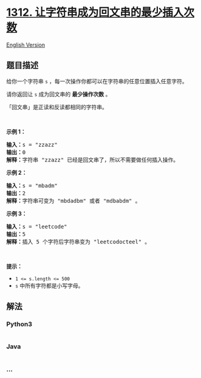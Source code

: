 # [1312. 让字符串成为回文串的最少插入次数](https://leetcode.cn/problems/minimum-insertion-steps-to-make-a-string-palindrome)

[English Version](/solution/1300-1399/1312.Minimum%20Insertion%20Steps%20to%20Make%20a%20String%20Palindrome/README_EN.md)

## 题目描述

<!-- 这里写题目描述 -->

<p>给你一个字符串&nbsp;<code>s</code>&nbsp;，每一次操作你都可以在字符串的任意位置插入任意字符。</p>

<p>请你返回让&nbsp;<code>s</code>&nbsp;成为回文串的&nbsp;<strong>最少操作次数</strong>&nbsp;。</p>

<p>「回文串」是正读和反读都相同的字符串。</p>

<p>&nbsp;</p>

<p><strong>示例 1：</strong></p>

<pre>
<strong>输入：</strong>s = "zzazz"
<strong>输出：</strong>0
<strong>解释：</strong>字符串 "zzazz" 已经是回文串了，所以不需要做任何插入操作。
</pre>

<p><strong>示例 2：</strong></p>

<pre>
<strong>输入：</strong>s = "mbadm"
<strong>输出：</strong>2
<strong>解释：</strong>字符串可变为 "mbdadbm" 或者 "mdbabdm" 。
</pre>

<p><strong>示例 3：</strong></p>

<pre>
<strong>输入：</strong>s = "leetcode"
<strong>输出：</strong>5
<strong>解释：</strong>插入 5 个字符后字符串变为 "leetcodocteel" 。
</pre>

<p>&nbsp;</p>

<p><strong>提示：</strong></p>

<ul>
	<li><code>1 &lt;= s.length &lt;= 500</code></li>
	<li><code>s</code>&nbsp;中所有字符都是小写字母。</li>
</ul>

## 解法

<!-- 这里可写通用的实现逻辑 -->

<!-- tabs:start -->

### **Python3**

<!-- 这里可写当前语言的特殊实现逻辑 -->

```python

```

### **Java**

<!-- 这里可写当前语言的特殊实现逻辑 -->

```java

```

### **...**

```

```

<!-- tabs:end -->
